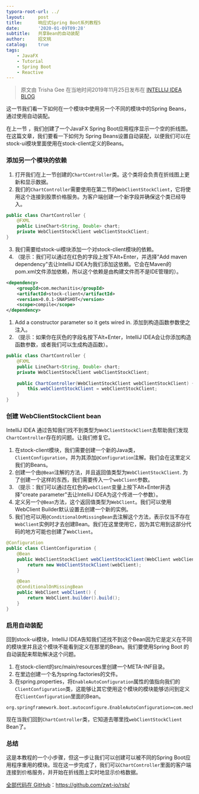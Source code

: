 ```yaml
---
typora-root-url: ../
layout:     post
title:      响应式Spring Boot系列教程5
date:       '2020-01-09T09:28'
subtitle:   共享Bean的自动装配
author:     招文桃
catalog:    true
tags:
    - JavaFX
    - Tutorial
    - Spring Boot
    - Reactive
---
```


> 原文由 Trisha Gee 在当地时间2019年11月25日发布在 [INTELLIJ IDEA BLOG](https://blog.jetbrains.com/idea/2019/11/tutorial-reactive-spring-boot-auto-configuration-for-shared-beans/)

这一节我们看一下如何在一个模块中使用另一个不同的模块中的Spring Beans，通过使用自动装配。

在上一节 ，我们创建了一个JavaFX Spring Boot应用程序显示一个空的折线图。在这篇文章，我们要看一下如何为 Spring Beans设置自动装配，以便我们可以在stock-ui模块里面使用在stock-client定义的Beans。

<!--more-->

### 添加另一个模块的依赖

1. 打开我们在上一节创建的`ChartController`类。这个类将会负责在折线图上更新和显示数据。
2. 我们的`ChartController`需要使用在第二节的`WebClientStockClient`，它将使用这个连接到股票价格服务。为客户端创建一个新字段并确保这个类已经导入。

```java
public class ChartController {
    @FXML
    public LineChart<String, Double> chart;
    private WebClientStockClient webClientStockClient;
}
```

3. 我们需要给stock-ui模块添加一个对stock-client模块的依赖。
2. （提示：我们可以通过在红色的字段上按下Alt+Enter，并选择"Add maven dependency"去让IntelliJ IDEA为我们添加这依赖。它会在Maven的 pom.xml文件添加依赖，所以这个依赖是由构建文件而不是IDE管理的）。

```xml
<dependency>
    <groupId>com.mechanitis</groupId>
    <artifactId>stock-client</artifactId>
    <version>0.0.1-SNAPSHOT</version>
    <scope>compile</scope>
</dependency>
```

1. Add a constructor parameter so it gets wired in. 添加到构造函数参数使之注入。
2. （提示：如果你在灰色的字段名按下Alt+Enter，IntelliJ IDEA会让你添加构造函数参数，或者我们可以生成构造函数）。

```java
public class ChartController {
    @FXML
    public LineChart<String, Double> chart;
    private WebClientStockClient webClientStockClient;
 
    public ChartController(WebClientStockClient webClientStockClient) {
        this.webClientStockClient = webClientStockClient;
    }
}
```

### 创建 WebClientStockClient bean

IntelliJ IDEA 通过告知我们找不到类型为`WebClientStockClient`去帮助我们发现`ChartController`存在的问题。让我们修复它。

1. 在stock-client模块，我们需要创建一个新的Java类，`ClientConfiguration`，并为其添加`@Configuration`注解。我们会在这里定义我们的Beans。
2. 创建一个由`@Bean`注解的方法，并且返回值类型为`WebClientStockClient`. 为了创建一个这样的东西，我们需要传入一个`webClient`参数。
3. （提示：我们可以通过在红色的`webClient`变量上按下Alt+Enter并选择"create parameter"去让IntelliJ IDEA为这个传进一个参数）。
4. 定义另一个`@Bean`方法，这个返回值类型为`WebClient`。我们可以使用WebClient Builder默认设置去创建一个新的实例。
5. 我们也可以用`@ConditionalOnMissingBean`去注解这个方法，表示仅当不存在`WebClient`实例时才去创建Bean。我们在这里使用它，因为其它用到这部分代码的地方可能也创建了`WebClient`。

```java
@Configuration
public class ClientConfiguration {
    @Bean
    public WebClientStockClient webClientStockClient(WebClient webClient) {
        return new WebClientStockClient(webClient);
    }
 
    @Bean
    @ConditionalOnMissingBean
    public WebClient webClient() {
        return WebClient.builder().build();
    }
}
```

### 启用自动装配

回到stock-ui模块，IntelliJ IDEA告知我们还找不到这个Bean因为它是定义在不同的模块里并且这个模块不能看到定义在那里的Bean。我们要使用Spring Boot 的自动装配来帮助解决这个问题。

1. 在stock-client的src/main/resources里创建一个META-INF目录。
2. 在里边创建一个名为spring.factories的文件。
3. 在spring.properties，将`EnableAutoConfiguration`属性的值指向我们的`ClientConfiguration`类，这能够让其它使用这个模块的模块能够访问到定义在`ClientConfiguration`里面的Bean。

```properties
org.springframework.boot.autoconfigure.EnableAutoConfiguration=com.mechanitis.demo.stockclient.ClientConfiguration
```

现在当我们回到`ChartController`类，它知道去哪里找`webClientStockClient` Bean了。

### 总结

这是本教程的一个小步骤，但这一步让我们可以创建可以被不同的Spring Boot应用程序重用的模块。现在这一步完成了，我们可以`ChartController`里面的客户端连接到价格服务，并开始在折线图上实时地显示价格数据。

[全部代码在 GitHub](https://github.com/zwt-io/rsb/)：https://github.com/zwt-io/rsb/